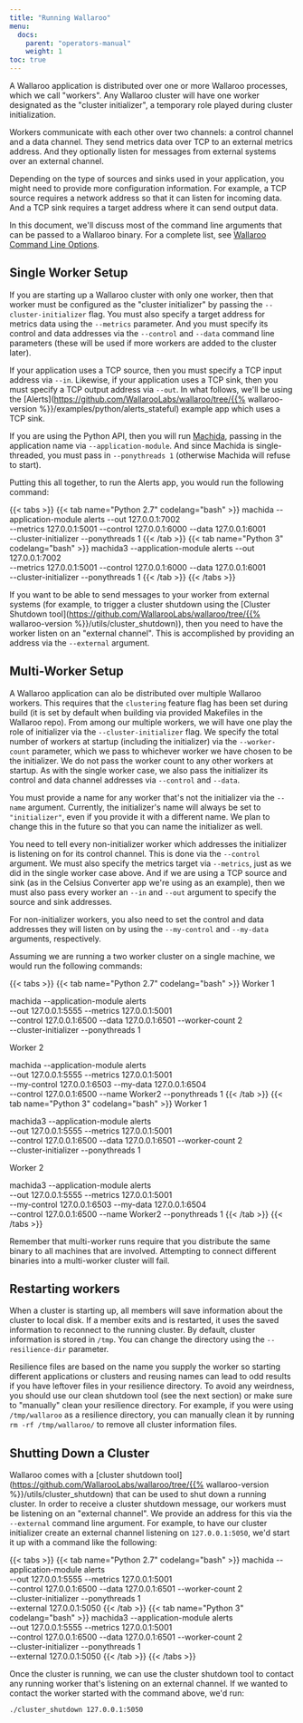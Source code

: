 ```yaml
---
title: "Running Wallaroo"
menu:
  docs:
    parent: "operators-manual"
    weight: 1
toc: true
---
```

A Wallaroo application is distributed over one or more Wallaroo processes, which we call "workers". Any Wallaroo cluster will have one worker designated as the "cluster initializer", a temporary role played during cluster initialization.

Workers communicate with each other over two channels: a control channel and a data channel. They send metrics data over TCP to an external metrics address. And they optionally listen for messages from external systems over an external channel.

Depending on the type of sources and sinks used in your application, you might need to provide more configuration information.  For example, a TCP source requires a network address so that it can listen for incoming data.  And a TCP sink requires a target address where it can send output data.

In this document, we'll discuss most of the command line arguments that can be passed to a Wallaroo binary.  For a complete list, see [Wallaroo Command Line Options](/operators-manual/command-line-options/).

## Single Worker Setup

If you are starting up a Wallaroo cluster with only one worker, then that worker must be configured as the "cluster initializer" by passing the `--cluster-initializer` flag. You must also specify a target address for metrics data using the `--metrics` parameter. And you must specify its control and data addresses via the `--control` and `--data` command line parameters (these will be used if more workers are added to the cluster later).

If your application uses a TCP source, then you must specify a TCP input address via `--in`. Likewise, if your application uses a TCP sink, then you must specify a TCP output address via `--out`. In what follows, we'll be using the [Alerts](https://github.com/WallarooLabs/wallaroo/tree/{{% wallaroo-version %}}/examples/python/alerts_stateful) example app which uses a TCP sink.

If you are using the Python API, then you will run [Machida](/python-tutorial/intro/#machida), passing in the application name via `--application-module`. And since Machida is single-threaded, you must pass in `--ponythreads 1` (otherwise Machida will refuse to start).

Putting this all together, to run the Alerts app, you would run the following command:

{{< tabs >}}
{{< tab name="Python 2.7" codelang="bash" >}}
machida --application-module alerts --out 127.0.0.1:7002 \
  --metrics 127.0.0.1:5001 --control 127.0.0.1:6000 --data 127.0.0.1:6001 \
  --cluster-initializer --ponythreads 1
{{< /tab >}}
{{< tab name="Python 3" codelang="bash" >}}
machida3 --application-module alerts --out 127.0.0.1:7002 \
  --metrics 127.0.0.1:5001 --control 127.0.0.1:6000 --data 127.0.0.1:6001 \
  --cluster-initializer --ponythreads 1
{{< /tab >}}
{{< /tabs >}}

If you want to be able to send messages to your worker from external systems (for example, to trigger a cluster shutdown using the [Cluster Shutdown tool](https://github.com/WallarooLabs/wallaroo/tree/{{% wallaroo-version %}}/utils/cluster_shutdown)), then you need to have the worker listen on an "external channel". This is accomplished by providing an address via the `--external` argument.

## Multi-Worker Setup

A Wallaroo application can alo be distributed over multiple Wallaroo workers. This requires that the `clustering` feature flag has been set during build (it is set by default when building via provided Makefiles in the Wallaroo repo). From among our multiple workers, we will have one play the role of initializer via the `--cluster-initializer` flag. We specify the total number of workers at startup (including the initializer) via the `--worker-count` parameter, which we pass to whichever worker we have chosen to be the initializer. We do not pass the worker count to any other workers at startup. As with the single worker case, we also pass the initializer its control and data channel addresses via `--control` and `--data`.

You must provide a name for any worker that's not the initializer via the `--name` argument. Currently, the initializer's name will always be set to `"initializer"`, even if you provide it with a different name. We plan to change this in the future so that you can name the initializer as well.

You need to tell every non-initializer worker which addresses the initializer is listening on for its control channel. This is done via the `--control` argument. We must also specify the metrics target via `--metrics`, just as we did in the single worker case above. And if we are using a TCP source and sink (as in the Celsius Converter app we're using as an example), then we must also pass every worker an `--in` and `--out` argument to specify the source and sink addresses.

For non-initializer workers, you also need to set the control and data addresses they will listen on by using the `--my-control` and `--my-data` arguments, respectively.

Assuming we are running a two worker cluster on a single machine, we would run the following commands:

{{< tabs >}}
{{< tab name="Python 2.7" codelang="bash" >}}
Worker 1

machida --application-module alerts \
  --out 127.0.0.1:5555 --metrics 127.0.0.1:5001 \
  --control 127.0.0.1:6500 --data 127.0.0.1:6501 --worker-count 2 \
  --cluster-initializer --ponythreads 1

Worker 2

machida --application-module alerts \
  --out 127.0.0.1:5555 --metrics 127.0.0.1:5001 \
  --my-control 127.0.0.1:6503 --my-data 127.0.0.1:6504 \
  --control 127.0.0.1:6500 --name Worker2 --ponythreads 1
{{< /tab >}}
{{< tab name="Python 3" codelang="bash" >}}
Worker 1

machida3 --application-module alerts \
  --out 127.0.0.1:5555 --metrics 127.0.0.1:5001 \
  --control 127.0.0.1:6500 --data 127.0.0.1:6501 --worker-count 2 \
  --cluster-initializer --ponythreads 1

Worker 2

machida3 --application-module alerts \
  --out 127.0.0.1:5555 --metrics 127.0.0.1:5001 \
  --my-control 127.0.0.1:6503 --my-data 127.0.0.1:6504 \
  --control 127.0.0.1:6500 --name Worker2 --ponythreads 1
{{< /tab >}}
{{< /tabs >}}

Remember that multi-worker runs require that you distribute the same binary to all machines that are involved. Attempting to connect different binaries into a multi-worker cluster will fail.

## Restarting workers

When a cluster is starting up, all members will save information about the cluster to local disk. If a member exits and is restarted, it uses the saved information to reconnect to the running cluster. By default, cluster information is stored in `/tmp`. You can change the directory using the `--resilience-dir` parameter.

Resilience files are based on the name you supply the worker so starting different applications or clusters and reusing names can lead to odd results if you have leftover files in your resilience directory. To avoid any weirdness, you should use our clean shutdown tool (see the next section) or make sure to "manually" clean your resilience directory. For example, if you were using `/tmp/wallaroo` as a resilience directory, you can manually clean it by running `rm -rf /tmp/wallaroo/` to remove all cluster information files.

## Shutting Down a Cluster

Wallaroo comes with a [cluster shutdown tool](https://github.com/WallarooLabs/wallaroo/tree/{{% wallaroo-version %}}/utils/cluster_shutdown) that can be used to shut down a running cluster. In order to receive a cluster shutdown message, our workers must be listening on an "external channel". We provide an address for this via the `--external` command line argument. For example, to have our cluster initializer create an external channel listening on `127.0.0.1:5050`, we'd start it up with a command like the following:

{{< tabs >}}
{{< tab name="Python 2.7" codelang="bash" >}}
machida --application-module alerts \
  --out 127.0.0.1:5555 --metrics 127.0.0.1:5001 \
  --control 127.0.0.1:6500 --data 127.0.0.1:6501 --worker-count 2 \
  --cluster-initializer --ponythreads 1 \
  --external 127.0.0.1:5050
{{< /tab >}}
{{< tab name="Python 3" codelang="bash" >}}
machida3 --application-module alerts \
  --out 127.0.0.1:5555 --metrics 127.0.0.1:5001 \
  --control 127.0.0.1:6500 --data 127.0.0.1:6501 --worker-count 2 \
  --cluster-initializer --ponythreads 1 \
  --external 127.0.0.1:5050
{{< /tab >}}
{{< /tabs >}}

Once the cluster is running, we can use the cluster shutdown tool to contact any running worker that's listening on an external channel. If we wanted to contact the worker started with the command above, we'd run:

```bash
./cluster_shutdown 127.0.0.1:5050
```
